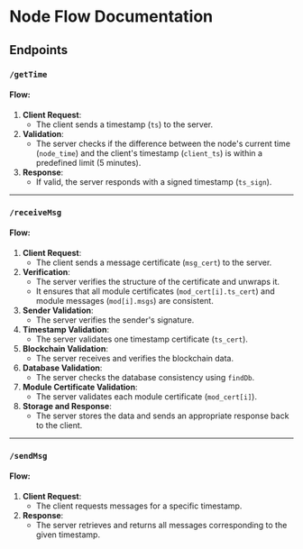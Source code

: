 # Node Flow Documentation

## Endpoints

### `/getTime`

#### Flow:
1. **Client Request**: 
    - The client sends a timestamp (`ts`) to the server.
2. **Validation**: 
    - The server checks if the difference between the node's current time (`node_time`) and the client's timestamp (`client_ts`) is within a predefined limit (5 minutes).
3. **Response**: 
    - If valid, the server responds with a signed timestamp (`ts_sign`).

---

### `/receiveMsg`

#### Flow:
1. **Client Request**: 
    - The client sends a message certificate (`msg_cert`) to the server.
2. **Verification**:
    - The server verifies the structure of the certificate and unwraps it.
    - It ensures that all module certificates (`mod_cert[i].ts_cert`) and module messages (`mod[i].msgs`) are consistent.
3. **Sender Validation**: 
    - The server verifies the sender's signature.
4. **Timestamp Validation**: 
    - The server validates one timestamp certificate (`ts_cert`).
5. **Blockchain Validation**: 
    - The server receives and verifies the blockchain data.
6. **Database Validation**: 
    - The server checks the database consistency using `findDb`.
7. **Module Certificate Validation**: 
    - The server validates each module certificate (`mod_cert[i]`).
8. **Storage and Response**: 
    - The server stores the data and sends an appropriate response back to the client.

---

### `/sendMsg`

#### Flow:
1. **Client Request**: 
    - The client requests messages for a specific timestamp.
2. **Response**: 
    - The server retrieves and returns all messages corresponding to the given timestamp.


